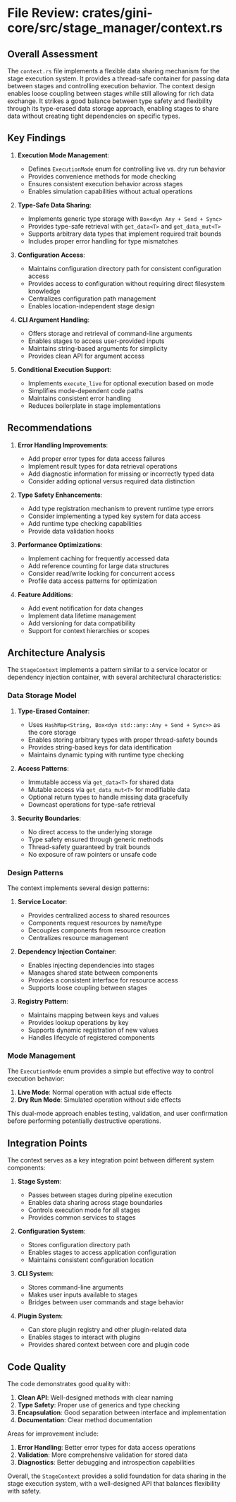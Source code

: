 # File Review: crates/gini-core/src/stage_manager/context.rs

## Overall Assessment

The `context.rs` file implements a flexible data sharing mechanism for the stage execution system. It provides a thread-safe container for passing data between stages and controlling execution behavior. The context design enables loose coupling between stages while still allowing for rich data exchange. It strikes a good balance between type safety and flexibility through its type-erased data storage approach, enabling stages to share data without creating tight dependencies on specific types.

## Key Findings

1. **Execution Mode Management**:
   - Defines `ExecutionMode` enum for controlling live vs. dry run behavior
   - Provides convenience methods for mode checking
   - Ensures consistent execution behavior across stages
   - Enables simulation capabilities without actual operations

2. **Type-Safe Data Sharing**:
   - Implements generic type storage with `Box<dyn Any + Send + Sync>`
   - Provides type-safe retrieval with `get_data<T>` and `get_data_mut<T>`
   - Supports arbitrary data types that implement required trait bounds
   - Includes proper error handling for type mismatches

3. **Configuration Access**:
   - Maintains configuration directory path for consistent configuration access
   - Provides access to configuration without requiring direct filesystem knowledge
   - Centralizes configuration path management
   - Enables location-independent stage design

4. **CLI Argument Handling**:
   - Offers storage and retrieval of command-line arguments
   - Enables stages to access user-provided inputs
   - Maintains string-based arguments for simplicity
   - Provides clean API for argument access

5. **Conditional Execution Support**:
   - Implements `execute_live` for optional execution based on mode
   - Simplifies mode-dependent code paths
   - Maintains consistent error handling
   - Reduces boilerplate in stage implementations

## Recommendations

1. **Error Handling Improvements**:
   - Add proper error types for data access failures
   - Implement result types for data retrieval operations
   - Add diagnostic information for missing or incorrectly typed data
   - Consider adding optional versus required data distinction

2. **Type Safety Enhancements**:
   - Add type registration mechanism to prevent runtime type errors
   - Consider implementing a typed key system for data access
   - Add runtime type checking capabilities
   - Provide data validation hooks

3. **Performance Optimizations**:
   - Implement caching for frequently accessed data
   - Add reference counting for large data structures
   - Consider read/write locking for concurrent access
   - Profile data access patterns for optimization

4. **Feature Additions**:
   - Add event notification for data changes
   - Implement data lifetime management
   - Add versioning for data compatibility
   - Support for context hierarchies or scopes

## Architecture Analysis

The `StageContext` implements a pattern similar to a service locator or dependency injection container, with several architectural characteristics:

### Data Storage Model

1. **Type-Erased Container**:
   - Uses `HashMap<String, Box<dyn std::any::Any + Send + Sync>>` as the core storage
   - Enables storing arbitrary types with proper thread-safety bounds
   - Provides string-based keys for data identification
   - Maintains dynamic typing with runtime type checking

2. **Access Patterns**:
   - Immutable access via `get_data<T>` for shared data
   - Mutable access via `get_data_mut<T>` for modifiable data
   - Optional return types to handle missing data gracefully
   - Downcast operations for type-safe retrieval

3. **Security Boundaries**:
   - No direct access to the underlying storage
   - Type safety ensured through generic methods
   - Thread-safety guaranteed by trait bounds
   - No exposure of raw pointers or unsafe code

### Design Patterns

The context implements several design patterns:

1. **Service Locator**:
   - Provides centralized access to shared resources
   - Components request resources by name/type
   - Decouples components from resource creation
   - Centralizes resource management

2. **Dependency Injection Container**:
   - Enables injecting dependencies into stages
   - Manages shared state between components
   - Provides a consistent interface for resource access
   - Supports loose coupling between stages

3. **Registry Pattern**:
   - Maintains mapping between keys and values
   - Provides lookup operations by key
   - Supports dynamic registration of new values
   - Handles lifecycle of registered components

### Mode Management

The `ExecutionMode` enum provides a simple but effective way to control execution behavior:

1. **Live Mode**: Normal operation with actual side effects
2. **Dry Run Mode**: Simulated operation without side effects

This dual-mode approach enables testing, validation, and user confirmation before performing potentially destructive operations.

## Integration Points

The context serves as a key integration point between different system components:

1. **Stage System**:
   - Passes between stages during pipeline execution
   - Enables data sharing across stage boundaries
   - Controls execution mode for all stages
   - Provides common services to stages

2. **Configuration System**:
   - Stores configuration directory path
   - Enables stages to access application configuration
   - Maintains consistent configuration location

3. **CLI System**:
   - Stores command-line arguments
   - Makes user inputs available to stages
   - Bridges between user commands and stage behavior

4. **Plugin System**:
   - Can store plugin registry and other plugin-related data
   - Enables stages to interact with plugins
   - Provides shared context between core and plugin code

## Code Quality

The code demonstrates good quality with:

1. **Clean API**: Well-designed methods with clear naming
2. **Type Safety**: Proper use of generics and type checking
3. **Encapsulation**: Good separation between interface and implementation
4. **Documentation**: Clear method documentation

Areas for improvement include:

1. **Error Handling**: Better error types for data access operations
2. **Validation**: More comprehensive validation for stored data
3. **Diagnostics**: Better debugging and introspection capabilities

Overall, the `StageContext` provides a solid foundation for data sharing in the stage execution system, with a well-designed API that balances flexibility with safety.